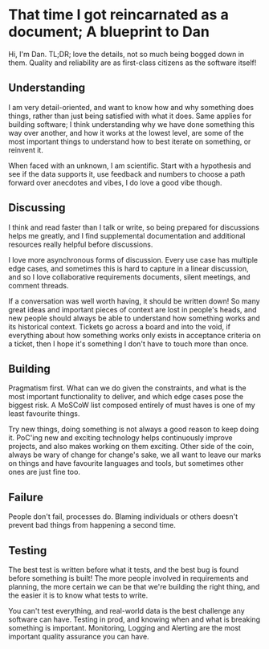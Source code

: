 # That time I got reincarnated as a document; A blueprint to Dan

Hi, I'm Dan. 
TL;DR; love the details, not so much being bogged down in them. Quality and reliability are as first-class citizens as the software itself!

## Understanding
I am very detail-oriented, and want to know how and why something does things, rather than just being satisfied with what it does. Same applies for building software; I think understanding why we have done something this way over another, and how it works at the lowest level, are some of the most important things to understand how to best iterate on something, or reinvent it.

When faced with an unknown, I am scientific. Start with a hypothesis and see if the data supports it, use feedback and numbers to choose a path forward over anecdotes and vibes, I do love a good vibe though.

## Discussing
I think and read faster than I talk or write, so being prepared for discussions helps me greatly, and I find supplemental documentation and additional resources really helpful before discussions.

I love more asynchronous forms of discussion. Every use case has multiple edge cases, and sometimes this is hard to capture in a linear discussion, and so I love collaborative requirements documents, silent meetings, and comment threads.

If a conversation was well worth having, it should be written down! So many great ideas and important pieces of context are lost in people's heads, and new people should always be able to understand how something works and its historical context. Tickets go across a board and into the void, if everything about how something works only exists in acceptance criteria on a ticket, then I hope it's something I don't have to touch more than once.

## Building
Pragmatism first. What can we do given the constraints, and what is the most important functionality to deliver, and which edge cases pose the biggest risk. A MoSCoW list composed entirely of must haves is one of my least favourite things.

Try new things, doing something is not always a good reason to keep doing it. PoC'ing new and exciting technology helps continuously improve projects, and also makes working on them exciting. Other side of the coin, always be wary of change for change's sake, we all want to leave our marks on things and have favourite languages and tools, but sometimes other ones are just fine too.

## Failure
People don't fail, processes do. Blaming individuals or others doesn't prevent bad things from happening a second time.

## Testing
The best test is written before what it tests, and the best bug is found before something is built! The more people involved in requirements and planning, the more certain we can be that we're building the right thing, and the easier it is to know what tests to write.

You can't test everything, and real-world data is the best challenge any software can have. Testing in prod, and knowing when and what is breaking something is important. Monitoring, Logging and Alerting are the most important quality assurance you can have.

